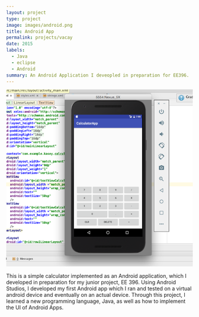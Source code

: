 ```yaml
---
layout: project
type: project
image: images/android.png
title: Android App 
permalink: projects/vacay
date: 2015
labels:
  - Java
  - eclipse
  - Android
summary: An Android Application I deveopled in preparation for EE396.
---
```


<img class="ui medium right floated rounded image" src="../images/android.png">

This is a simple calculator implemented as an Android application, which I developed in preparation for my junior project, EE 396. Using Android Studios, I developed my first Android app which I ran and tested on a virtual android device and eventually on an actual device. Through this project, I learned a new programming language, Java, as well as how to implement the UI of Android Apps. 
